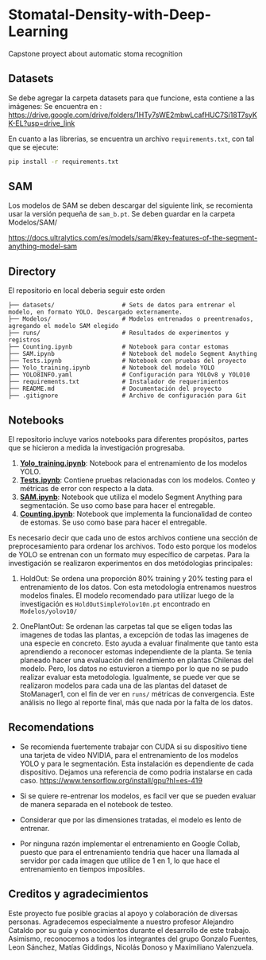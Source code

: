# Stomatal-Density-with-Deep-Learning
Capstone proyect about automatic stoma recognition

## Datasets
Se debe agregar la carpeta datasets para que funcione, esta contiene a las imágenes:
Se encuentra en : https://drive.google.com/drive/folders/1HTy7sWE2mbwLcafHUC7Si18T7syKK-EL?usp=drive_link

En cuanto a las librerias, se encuentra un archivo `requirements.txt`, con tal que se ejecute:

```bash
pip install -r requirements.txt
```
## SAM
Los modelos de SAM se deben descargar del siguiente link, se recomienta usar la versión pequeña de `sam_b.pt`. Se deben guardar en la carpeta Modelos/SAM/

https://docs.ultralytics.com/es/models/sam/#key-features-of-the-segment-anything-model-sam


## Directory 

El repositorio en local deberia seguir este orden
```
├── datasets/                   # Sets de datos para entrenar el modelo, en formato YOLO. Descargado externamente.
├── Modelos/                    # Modelos entrenados o preentrenados, agregando el modelo SAM elegido
├── runs/                       # Resultados de experimentos y registros
├── Counting.ipynb              # Notebook para contar estomas
├── SAM.ipynb                   # Notebook del modelo Segment Anything
├── Tests.ipynb                 # Notebook con pruebas del proyecto
├── Yolo_training.ipynb         # Notebook del modelo YOLO
├── YOLO8INFO.yaml              # Configuración para YOLOv8 y YOLO10
├── requirements.txt            # Instalador de requerimientos
├── README.md                   # Documentación del proyecto
├── .gitignore                  # Archivo de configuración para Git
```

## Notebooks
El repositorio incluye varios notebooks para diferentes propósitos, partes que se hicieron a medida la investigación progresaba. 

1. **[Yolo_training.ipynb](./Yolo_training.ipynb)**: Notebook para el entrenamiento de los modelos YOLO.
2. **[Tests.ipynb](./Tests.ipynb)**: Contiene pruebas relacionadas con los modelos. Conteo y métricas de error con respecto a la data.
3. **[SAM.ipynb](./SAM.ipynb)**: Notebook que utiliza el modelo Segment Anything para segmentación. Se uso como base para hacer el entregable.
4. **[Counting.ipynb](./Counting.ipynb)**: Notebook que implementa la funcionalidad de conteo de estomas. Se uso como base para hacer el entregable.

Es necesario decir que cada uno de estos archivos contiene una sección de preprocesamiento para ordenar los archivos. Todo esto porque los modelos de YOLO se entrenan con un formato muy específico de carpetas.
Para la investigación se realizaron experimentos en dos metódologias principales:

1. HoldOut: Se ordena una proporción 80% training y 20% testing para el entrenamiento de los datos. Con esta metodología entrenamos nuestros modelos finales. El modelo recomendado para utilizar luego de la investigación es `HoldOutSimpleYolov10n.pt` encontrado en `Modelos/yolov10/`

2. OnePlantOut: Se ordenan las carpetas tal que se eligen todas las imagenes de todas las plantas, a excepción de todas las imagenes de una especie en concreto. Esto ayuda a evaluar finalmente que tanto esta aprendiendo a reconocer estomas independiente de la planta. Se tenia planeado hacer una evaluación del rendimiento en plantas Chilenas del modelo. Pero, los datos no estuvieron a tiempo por lo que no se pudo realizar evaluar esta metodologia. Igualmente, se puede ver que se realizaron modelos para cada una de las plantas del dataset de StoManager1, con el fin de ver en `runs/` métricas de convergencia. Este análisis no llego al reporte final, más que nada por la falta de los datos.



## Recomendations

- Se recomienda fuertemente trabajar con CUDA si su dispositivo tiene una tarjeta de video NVIDIA, para el entrenamiento de los modelos YOLO y para le segmentación. Esta instalación es dependiente de cada dispositivo. Dejamos una referencia de como podria instalarse en cada caso. https://www.tensorflow.org/install/gpu?hl=es-419

- Si se quiere re-entrenar los modelos, es facil ver que se pueden evaluar de manera separada en el notebook de testeo. 

- Considerar que por las dimensiones tratadas, el modelo es lento de entrenar.

- Por ninguna razón implementar el entrenamiento en Google Collab, puesto que para el entrenamiento tendria que hacer una llamada al servidor por cada imagen que utilice de 1 en 1, lo que hace el entrenamiento en tiempos imposibles.

## Creditos y agradecimientos

Este proyecto fue posible gracias al apoyo y colaboración de diversas personas. Agradecemos especialmente a nuestro profesor Alejandro Cataldo por su guía y conocimientos durante el desarrollo de este trabajo. Asimismo, reconocemos a todos los integrantes del grupo Gonzalo Fuentes, Leon Sánchez, Matías Giddings, Nicolás Donoso y Maximiliano Valenzuela.